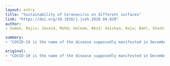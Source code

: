 ```yaml
---
layout: entry
title: "Sustainability of Coronavirus on different surfaces"
link: "https://doi.org/10.1016/j.jceh.2020.04.020"
author:
- Suman, Rajiv; Javaid, Mohd; Haleem, Abid; Vaishya, Raju; Bahl, Shashi; Nandan, Devaki

summary:
- "COVID-19 is the name of the disease supposedly manifested in December 2019 from Wuhan, because of virus named as SARS-CoV-2. This disease has spread to almost all other parts of the world. We have studied Coronavirus sustainability on various surfaces. Various disinfectants and their roles are discussed from the available literature. The infection capabilities are discussed and finally studies infection decay for SARS. CoV-1 and SARS CoV-2 infection decay is discussed."

original:
- "COVID-19 is the name of the disease supposedly manifested in December 2019 from Wuhan, because of virus named as SARS-CoV-2. Now this disease has spread to almost all other parts of the world. COVID-19 pandemic has various reasons for its dramatic worldwide increase. Here, we have studied Coronavirus sustainability on various surfaces. Various disinfectants and their roles are discussed from the available literature. The infection capabilities of SARS-CoV-1 and SARS-CoV-2 for different materials are discussed and finally studies infection decay for SARS-CoV-1 and SARS-CoV-2."
---
```


